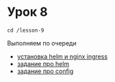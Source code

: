 # Урок 8

```
cd /lesson-9
```


Выполняем по очереди

- [установка helm и nginx ingress](0/)
- [задание про helm](1/)
- [задание про config](2/)
